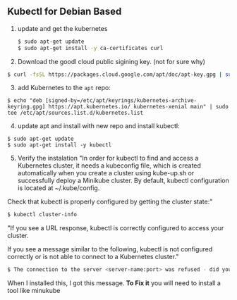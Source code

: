 ## Kubectl for Debian Based
1. update and get the kubernetes
   
   ```bash
   $ sudo apt-get update
   $ sudo apt-get install -y ca-certificates curl

   ```

2. Download the goodl cloud public sigining key. (not for sure why)

```bash
$ curl -fsSL https://packages.cloud.google.com/apt/doc/apt-key.gpg | sudo gpg --dearmor -o /etc/apt/keyrings/kubernetes-archive-keyring.gpg

```

3. add Kubernetes to the `apt` repo:

```
$ echo "deb [signed-by=/etc/apt/keyrings/kubernetes-archive-keyring.gpg] https://apt.kubernetes.io/ kubernetes-xenial main" | sudo tee /etc/apt/sources.list.d/kubernetes.list

```

4. update apt and install  with new repo and install kubectl:

```
$ sudo apt-get update
$ sudo apt-get install -y kubectl
```

5. Verify the instalation
   "In order for kubectl to find and access a Kubernetes cluster, it needs a kubeconfig file, which is created automatically when you create a cluster using kube-up.sh or successfully deploy a Minikube cluster. By default, kubectl configuration is located at ~/.kube/config.

Check that kubectl is properly configured by getting the cluster state:"

``` bash
$ kubectl cluster-info
```

"If you see a URL response, kubectl is correctly configured to access your cluster.

If you see a message similar to the following, kubectl is not configured correctly or is not able to connect to a Kubernetes cluster."
```bash
$ The connection to the server <server-name:port> was refused - did you specify the right host or port?
```

When I installed this, I got this message. **To Fix it** you will need to install a tool like minukube

